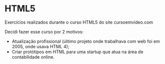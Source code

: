 # HTML5

Exercícios realizados durante o curso HTML5 do site cursoemvideo.com

Decidi fazer esse curso por 2 motivos:
* Atualização profissional (último projeto onde trabalhava com web foi em 2005, onde usava HTML 4);
* Criar protótipos em HTML para uma startup que atua na área de contabilidade online.
